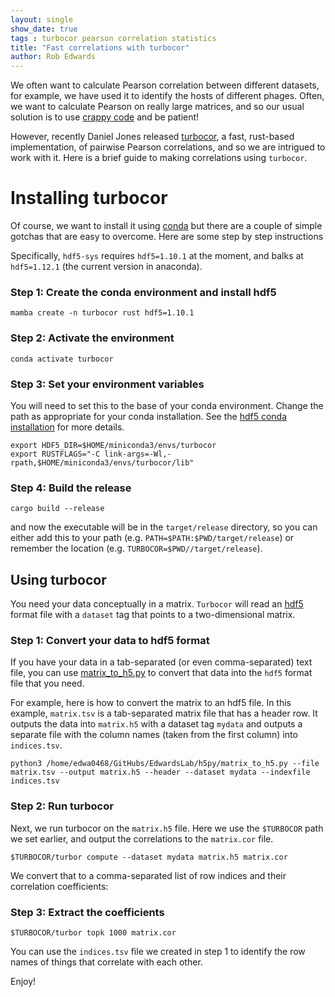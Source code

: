 ```yaml
---
layout: single
show_date: true
tags : turbocor pearson correlation statistics
title: "Fast correlations with turbocor"
author: Rob Edwards
---
```



We often want to calculate Pearson correlation between different datasets, for example, we have used it to identify the hosts of different phages.  Often, we want to calculate Pearson on really large matrices, and so our usual solution is to use [crappy code](https://github.com/linsalrob/EdwardsLab/blob/master/bin/correlations.py) and be patient!

However, recently Daniel Jones released [turbocor](https://github.com/dcjones/turbocor), a fast, rust-based implementation, of pairwise Pearson correlations, and so we are intrigued to work with it. Here is a brief guide to making correlations using `turbocor`.


# Installing turbocor

Of course, we want to install it using [conda](https://docs.conda.io/en/latest/index.html) but there are a couple of simple gotchas that are easy to overcome. Here are some step by step instructions

Specifically, `hdf5-sys` requires `hdf5=1.10.1` at the moment, and balks at `hdf5=1.12.1` (the current version in anaconda).

### Step 1: Create the conda environment and install hdf5
```
mamba create -n turbocor rust hdf5=1.10.1
```

### Step 2: Activate the environment
```
conda activate turbocor
```

### Step 3: Set your environment variables

You will need to set this to the base of your conda environment. Change the path as appropriate for your conda installation. See the [hdf5 conda installation](https://github.com/aldanor/hdf5-rust#conda) for more details.

```
export HDF5_DIR=$HOME/miniconda3/envs/turbocor
export RUSTFLAGS="-C link-args=-Wl,-rpath,$HOME/miniconda3/envs/turbocor/lib"
```

### Step 4: Build the release

```
cargo build --release
```

and now the executable will be in the `target/release` directory, so you can either add this to your path (e.g. `PATH=$PATH:$PWD/target/release`) or remember the location (e.g. `TURBOCOR=$PWD//target/release`). 


## Using turbocor

You need your data conceptually in a matrix. `Turbocor` will read an [hdf5](https://www.hdfgroup.org/) format file with a `dataset` tag that points to a two-dimensional matrix.

### Step 1: Convert your data to hdf5 format

If you have your data in a tab-separated (or even comma-separated) text file, you can use [matrix_to_h5.py](https://github.com/linsalrob/EdwardsLab/blob/master/h5py/matrix_to_h5.py) to convert that data into the `hdf5` format file that you need.

For example, here is how to convert the matrix to an hdf5 file. In this example, `matrix.tsv` is a tab-separated matrix file that has a header row. It outputs the data into `matrix.h5` with a dataset tag `mydata` and outputs a separate file with the column names (taken from the first column) into `indices.tsv`.

```
python3 /home/edwa0468/GitHubs/EdwardsLab/h5py/matrix_to_h5.py --file matrix.tsv --output matrix.h5 --header --dataset mydata --indexfile indices.tsv
```

### Step 2: Run turbocor

Next, we run turbocor on the `matrix.h5` file. Here we use the `$TURBOCOR` path we set earlier, and output the correlations to the `matrix.cor` file.

```
$TURBOCOR/turbor compute --dataset mydata matrix.h5 matrix.cor
```

We convert that to a comma-separated list of row indices and their correlation coefficients:

### Step 3: Extract the coefficients

```
$TURBOCOR/turbor topk 1000 matrix.cor
```

You can use the `indices.tsv` file we created in step 1 to identify the row names of things that correlate with each other.

Enjoy!





